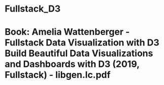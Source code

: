 # Fullstack_D3
# Book: Amelia Wattenberger - Fullstack Data Visualization with D3 Build Beautiful Data Visualizations and Dashboards with D3 (2019, Fullstack) - libgen.lc.pdf
